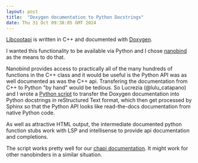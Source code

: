 ```yaml
---
layout: post
title:  "Doxygen documentation to Python Docstrings"
date: Thu 31 Oct 09:38:05 GMT 2024
---
```


[Libcootapi](https://www2.mrc-lmb.cam.ac.uk/personal/pemsley/coot/docs/api/html/) is written
in C++ and documented with [Doxygen](https://www.doxygen.nl/).

I wanted this functionality to be available via Python and I chose
[nanobind](https://nanobind.readthedocs.io/en/latest/) as the means to do that.

Nanobind provides access to practically all of the many hundreds of
functions in the C++ class and it would be useful is the Python API
was as well documented as was the C++ api.  Transfering the
documentation from C++ to Python "by hand" would be tedious. So
Lucrezia (@lulu_catapano) and I wrote a [Python
script](https://github.com/pemsley/coot/blob/main/api/doxy-sphinx/xml-to-python.py)
to transfer the Doxygen documentation into Python docstrings in reStructured Text format,
which then get processed by Sphinx so that the Python API looks like read-the-docs
documentation from native Python code.

As well as attractive HTML output, the intermediate documented python
function stubs work with LSP and intellisense to provide api documentation
and completions.

The script works pretty well for our [chapi documentation](https://www.mrc-lmb.cam.ac.uk/lucrezia/libcootapi-documentation/api.html).
It might work for other nanobinders in a similar situation.

